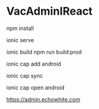 # VacAdminIReact


npm install

ionic serve         <!--for local build-->

ionic build         <!--for local build-->
npm run build:prod  <!--for production build-->

ionic cap add android

ionic cap sync      <!-- for synchronizing the changes that have been made to application after build -->

ionic cap open android

https://admin.echowhite.com
